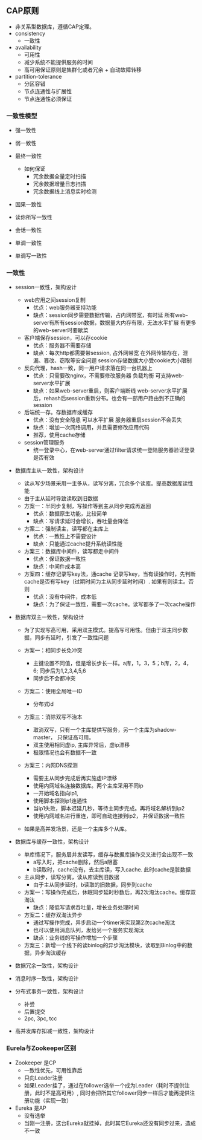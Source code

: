 ## CAP原则
 * 非关系型数据库，遵循CAP定理。
 * consistency
   + 一致性
 * availability
   + 可用性
   + 减少系统不能提供服务的时间
   + 高可用保证原则是集群化或者冗余 + 自动故障转移
 * partition-tolerance
   + 分区容错
   + 节点连通性与扩展性
   + 节点连通性必须保证
   
### 一致性模型
 * 强一致性
 * 弱一致性
 * 最终一致性
   + 如何保证
     - 冗余数据全量定时扫描
     - 冗余数据增量日志扫描
     - 冗余数据线上消息实时检测
     
 * 因果一致性
 * 读你所写一致性
 * 会话一致性
 * 单调一致性
 * 单调写一致性
 
### 一致性
 * session一致性，架构设计 
   + web应用之间session复制
      - 优点：web服务器支持功能
      - 缺点：session同步需要数据传输，占内网带宽，有时延
      所有web-server有所有session数据，数据量大内存有限，无法水平扩展
      有更多的web-server时要歇菜
   + 客户端保存session，可以存cookie
      - 优点：服务器不需要存储
      - 缺点：每次http都需要带session, 占外网带宽
      在外网传输存在，泄漏、篡改、窃取等安全问题
      session存储数据大小受cookie大小限制
   + 反向代理，hash一致，同一用户请求落在同一台机器上
      - 优点：只需要改nginx，不需要修改服务器
      负载均衡
      可支持web-server水平扩展
      - 缺点：如果web-server重启，则客户端断线
      web-server水平扩展后，rehash后session重新分布。也会有一部用户路由到不正确的session
   + 后端统一存。存数据库或缓存
      - 优点：没有安全隐患
      可以水平扩展
      服务器重启session不会丢失
      - 缺点：增加一次网络调用，并且需要修改应用代码
      - 推荐，使用cache存储
   + session管理服务
      - 统一登录中心，在web-server通过filter请求统一登陆服务器验证登录是否有效
 * 数据库主从一致性，架构设计
   + 读从写少场景采用一主多从，读写分离，冗余多个读库。提高数据库读性能
   + 由于主从延时导致读取到旧数据
   + 方案一：半同步复制，写操作等到主从同步完成再返回
      - 优点：数据原生功能，比较简单
      - 缺点：写请求延时会增长，吞吐量会降低
   + 方案二：强制读主，读写都在主库上
      - 优点：一致性上不需要设计 
      - 缺点：只能通过cache提升系统读性能
   + 方案三：数据库中间件，读写都走中间件
      - 优点：保证数据一致性
      - 缺点：中间件成本高
   + 方案四：缓存记录写key法，通cache 记录写key，当有读操作时，先判断cache是否有写key（过期时间为主从同步延时时间）. 如果有则读主。否则
      - 优点：没有中间件，成本低
      - 缺点：为了保证一致性，需要一次cache。读写都多了一次cache操作
      
 * 数据库双主一致性，架构设计
   + 为了实现写高可用，采用双主模式。提高写可用性。但由于双主同步数据，同步有延时，引发了一致性问题
   + 方案一：相同步长免冲突
      - 主键设置不同值，但是增长步长一样。a库，1，3，5；b库，2，4，6; 同步后为1,2,3,4,5,6
      - 同步后不会都冲突
   + 方案二：使用全局唯一ID
      - 分布式id
   + 方案三：消除双写不治本
      - 取消双写，只有一个主库提供写服务，另一个主库为shadow-master， 只保证高可用。
      - 双主使用相同虚ip, 主库异常后，虚ip漂移
      - 极限情况也会有数据不一致
   + 方案三：内网DNS探测
      - 需要主从同步完成后再实施虚IP漂移
      - 使用内网域名连接数据库。两个主库采用不同ip
      - 一开始域名指向ip1, 
      - 使用脚本探测ip1连通性
      - 当ip1失败，脚本迟延几秒，等待主同步完成。再将域名解析到ip2
      - 使用内网域名进行重连，即可自动连接到ip2， 并保证数据一致性
      
   + 如果是高并发场景，还是一个主库多个从库。
      
 * 数据库与缓存一致性，架构设计
   + 单库情况下，服务层并发读写，缓存与数据库操作交叉进行会出现不一致
      - a写入时，把cache删除，然后a阻塞
      - b读取时，cache没有，去主库读，写入cache. 此时cache是脏数据
   + 主从同步，读写分离，读从库读到旧数据
      - 由于主从同步延时，b读取的旧数据，同步到cache
   + 方案一：写操作完成后，休眠同步延时秒数后，再2次淘汰cache。缓存双淘汰
      - 缺点：降低写请求吞吐量，增长业务处理时间
   + 方案二：缓存双淘汰异步
      - 通过写操作完成，异步启动一个timer来实现第2次cache淘汰
      - 也可以使用消息队列，发给另一个服务实现淘汰
      - 缺点：业务线的写操作增加一个步骤
   + 方案三：新增一个线下的读binlog的异步淘汰模块，读取到Binlog中的数据，异步淘汰缓存
   
 * 数据冗余一致性，架构设计 
 * 消息时序一致性，架构设计
 * 分布式事务一致性，架构设计
   + 补尝
   + 后置提交
   + 2pc, 3pc, tcc
 * 高并发库存扣减一致性，架构设计 

### 
 
### Eurela与Zookeeper区别
 * Zookeeper 是CP
   + 一致性优先，可用性靠后
   + 只向Leader注册
   + 如果Leader挂了，通过在follower选举一个成为Leader（耗时不提供注册，此时不是高可用）,
   同时会把所其它follower同步一样后才能再提供注册功能（实现一致）
 * Eureka 是AP
   + 没有选举
   + 当刚一注册，这台Eureka就挂掉，此时其它Eureka还没有同步过来，造成不一致